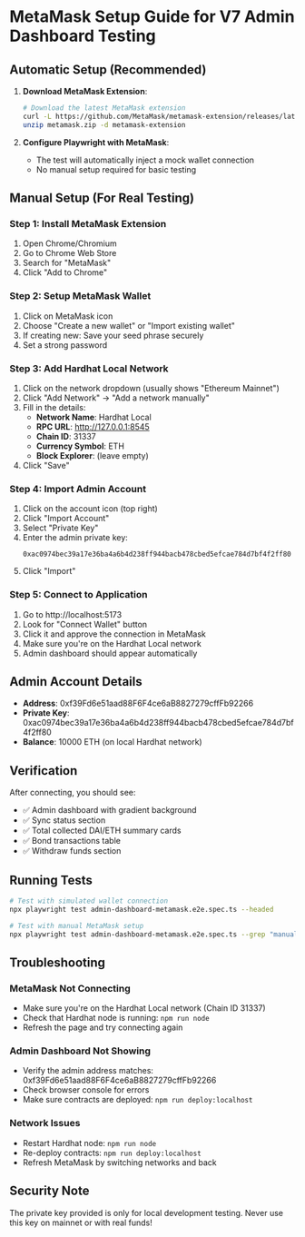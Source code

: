 # MetaMask Setup Guide for V7 Admin Dashboard Testing

## Automatic Setup (Recommended)

1. **Download MetaMask Extension**:
   ```bash
   # Download the latest MetaMask extension
   curl -L https://github.com/MetaMask/metamask-extension/releases/latest/download/metamask-chrome.zip -o metamask.zip
   unzip metamask.zip -d metamask-extension
   ```

2. **Configure Playwright with MetaMask**:
   - The test will automatically inject a mock wallet connection
   - No manual setup required for basic testing

## Manual Setup (For Real Testing)

### Step 1: Install MetaMask Extension
1. Open Chrome/Chromium
2. Go to Chrome Web Store
3. Search for "MetaMask"
4. Click "Add to Chrome"

### Step 2: Setup MetaMask Wallet
1. Click on MetaMask icon
2. Choose "Create a new wallet" or "Import existing wallet"
3. If creating new: Save your seed phrase securely
4. Set a strong password

### Step 3: Add Hardhat Local Network
1. Click on the network dropdown (usually shows "Ethereum Mainnet")
2. Click "Add Network" → "Add a network manually"
3. Fill in the details:
   - **Network Name**: Hardhat Local
   - **RPC URL**: http://127.0.0.1:8545
   - **Chain ID**: 31337
   - **Currency Symbol**: ETH
   - **Block Explorer**: (leave empty)
4. Click "Save"

### Step 4: Import Admin Account
1. Click on the account icon (top right)
2. Click "Import Account"
3. Select "Private Key"
4. Enter the admin private key: 
   ```
   0xac0974bec39a17e36ba4a6b4d238ff944bacb478cbed5efcae784d7bf4f2ff80
   ```
5. Click "Import"

### Step 5: Connect to Application
1. Go to http://localhost:5173
2. Look for "Connect Wallet" button
3. Click it and approve the connection in MetaMask
4. Make sure you're on the Hardhat Local network
5. Admin dashboard should appear automatically

## Admin Account Details

- **Address**: 0xf39Fd6e51aad88F6F4ce6aB8827279cffFb92266
- **Private Key**: 0xac0974bec39a17e36ba4a6b4d238ff944bacb478cbed5efcae784d7bf4f2ff80
- **Balance**: 10000 ETH (on local Hardhat network)

## Verification

After connecting, you should see:
- ✅ Admin dashboard with gradient background
- ✅ Sync status section
- ✅ Total collected DAI/ETH summary cards
- ✅ Bond transactions table
- ✅ Withdraw funds section

## Running Tests

```bash
# Test with simulated wallet connection
npx playwright test admin-dashboard-metamask.e2e.spec.ts --headed

# Test with manual MetaMask setup
npx playwright test admin-dashboard-metamask.e2e.spec.ts --grep "manual" --headed
```

## Troubleshooting

### MetaMask Not Connecting
- Make sure you're on the Hardhat Local network (Chain ID 31337)
- Check that Hardhat node is running: `npm run node`
- Refresh the page and try connecting again

### Admin Dashboard Not Showing
- Verify the admin address matches: 0xf39Fd6e51aad88F6F4ce6aB8827279cffFb92266
- Check browser console for errors
- Make sure contracts are deployed: `npm run deploy:localhost`

### Network Issues
- Restart Hardhat node: `npm run node`
- Re-deploy contracts: `npm run deploy:localhost`
- Refresh MetaMask by switching networks and back

## Security Note

The private key provided is only for local development testing. Never use this key on mainnet or with real funds!